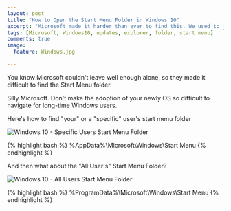 ```yaml
---
layout: post
title: "How to Open the Start Menu Folder in Windows 10"
excerpt: "Microsoft made it harder than ever to find this. We used to just right-click a folder..."
tags: [Microsoft, Windows10, updates, explorer, folder, start menu]
comments: true
image:
  feature: Windows.jpg

---
```



You know Microsoft couldn't leave well enough alone, so they made it difficult to find the Start Menu folder.

Silly Microsoft. Don't make the adoption of your newly OS so difficult to navigate for long-time Windows users.

Here's how to find "your" or a "specific" user's start menu folder


![Windows 10 - Specific Users Start Menu Folder][1]

{% highlight bash %} 
%AppData%\Microsoft\Windows\Start Menu
{% endhighlight %}

And then what about the "All User's" Start Menu Folder?


![Windows 10 - All Users Start Menu Folder][2]

{% highlight bash %} 
%ProgramData%\Microsoft\Windows\Start Menu
{% endhighlight %}

[1]: //vtechify.com/uploads/2015/08/SpecificUsersStartMenu.jpg
[2]: //vtechify.com/uploads/2015/08/AllUsersStartMenu.jpg
